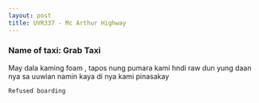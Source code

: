 ```yaml
---
layout: post
title: UVR337 - Mc Arthur Highway
---
```


### Name of taxi: Grab Taxi

May dala kaming foam , tapos nung pumara kami hndi raw dun yung daan nya sa uuwian namin kaya di nya kami pinasakay

```Refused boarding```
